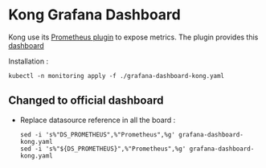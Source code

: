 # Kong Grafana Dashboard

Kong use its [Prometheus plugin](https://docs.konghq.com/hub/kong-inc/prometheus/) to expose metrics. The plugin provides this [dashboard](https://grafana.com/grafana/dashboards/7424)

Installation :

```
kubectl -n monitoring apply -f ./grafana-dashboard-kong.yaml
```

## Changed to official dashboard

* Replace datasource reference in all the board :

   ```
   sed -i 's%"DS_PROMETHEUS",%"Prometheus",%g' grafana-dashboard-kong.yaml
   sed -i 's%"${DS_PROMETHEUS}",%"Prometheus",%g' grafana-dashboard-kong.yaml
   ```